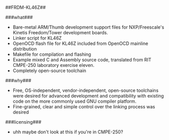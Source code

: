 ##FRDM-KL46Z##

###what###
 - Bare-metal ARM/Thumb development support files for NXP/Freescale's Kinetis
   Freedom/Tower development boards.
 - Linker script for KL46Z
 - OpenOCD flash file for KL46Z included from OpenOCD mainline distribution
 - Makefile for compilation and flashing
 - Example mixed C and Assembly source code, translated from RIT CMPE-250
   laboratory exercise eleven.
 - Completely open-source toolchain

###why###
 - Free, OS-independent, vendor-independent, open-source toolchains were desired
   for advanced development and compatibility with existing code on the more
   commonly used GNU compiler platform.
 - Fine-grained, clear and simple control over the linking process was desired

###licensing###
 - uhh maybe don't look at this if you're in CMPE-250?
